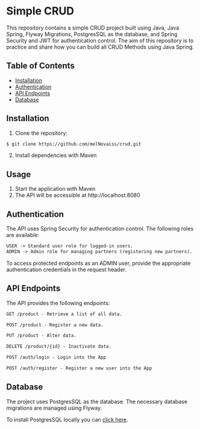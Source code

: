 # Simple CRUD
This repository contains a simple CRUD project built using Java, Java Spring, Flyway Migrations, PostgresSQL as the database, and Spring Security and JWT for authentication control.
The aim of this repository is to practice and share how you can build all CRUD Methods using Java Spring.

## Table of Contents

- [Installation](#installation)
- [Authentication](#authentication)
- [API Endpoints](#api-endpoints)
- [Database](#database)

## Installation

1. Clone the repository:

```bash
$ git clone https://github.com/melNovaiss/crud.git
```

2. Install dependencies with Maven

## Usage

1. Start the application with Maven
2. The API will be accessible at http://localhost:8080

## Authentication
The API uses Spring Security for authentication control. The following roles are available:
```markdown
USER -> Standard user role for logged-in users.
ADMIN -> Admin role for managing partners (registering new partners).
```
To access protected endpoints as an ADMIN user, provide the appropriate authentication credentials in the request header.

## API Endpoints
The API provides the following endpoints:

```markdown
GET /product - Retrieve a list of all data.

POST /product - Register a new data.

PUT /product - Alter data.

DELETE /product/{id} - Inactivate data.

POST /auth/login - Login into the App

POST /auth/register - Register a new user into the App
```

## Database
The project uses PostgresSQL as the database. The necessary database migrations are managed using Flyway.

To install PostgresSQL locally you can [click here](https://www.postgresql.org/download/).
